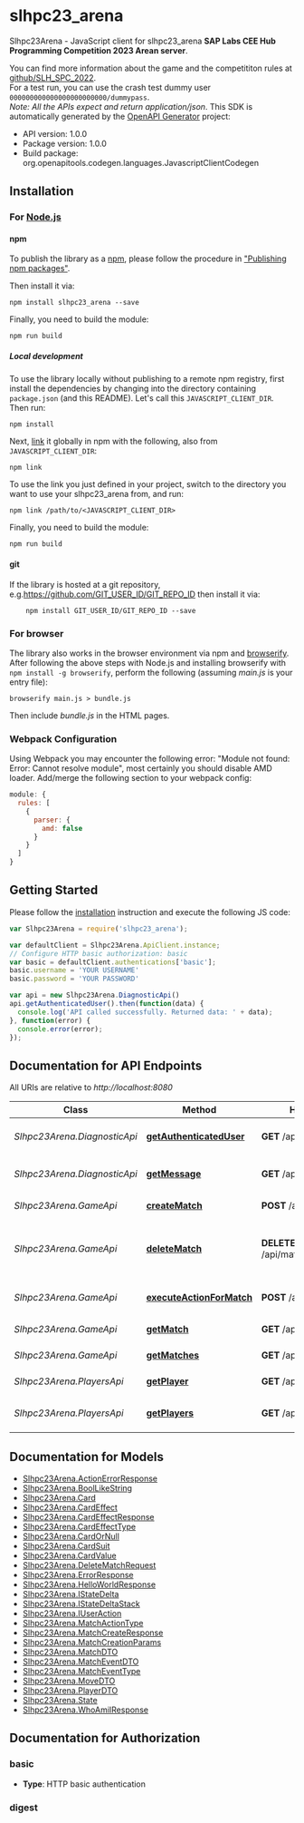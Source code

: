 # slhpc23_arena

Slhpc23Arena - JavaScript client for slhpc23_arena
**SAP Labs CEE Hub Programming Competition 2023 Arean server**.

You can find more information about the game and the competititon rules at [github/SLH_SPC_2022](https://github.com/afarago/SLH_SPC_2022).  
For a test run, you can use the crash test dummy user `000000000000000000000000/dummypass`.  
*Note: All the APIs expect and return application/json*.
This SDK is automatically generated by the [OpenAPI Generator](https://openapi-generator.tech) project:

- API version: 1.0.0
- Package version: 1.0.0
- Build package: org.openapitools.codegen.languages.JavascriptClientCodegen

## Installation

### For [Node.js](https://nodejs.org/)

#### npm

To publish the library as a [npm](https://www.npmjs.com/), please follow the procedure in ["Publishing npm packages"](https://docs.npmjs.com/getting-started/publishing-npm-packages).

Then install it via:

```shell
npm install slhpc23_arena --save
```

Finally, you need to build the module:

```shell
npm run build
```

##### Local development

To use the library locally without publishing to a remote npm registry, first install the dependencies by changing into the directory containing `package.json` (and this README). Let's call this `JAVASCRIPT_CLIENT_DIR`. Then run:

```shell
npm install
```

Next, [link](https://docs.npmjs.com/cli/link) it globally in npm with the following, also from `JAVASCRIPT_CLIENT_DIR`:

```shell
npm link
```

To use the link you just defined in your project, switch to the directory you want to use your slhpc23_arena from, and run:

```shell
npm link /path/to/<JAVASCRIPT_CLIENT_DIR>
```

Finally, you need to build the module:

```shell
npm run build
```

#### git

If the library is hosted at a git repository, e.g.https://github.com/GIT_USER_ID/GIT_REPO_ID
then install it via:

```shell
    npm install GIT_USER_ID/GIT_REPO_ID --save
```

### For browser

The library also works in the browser environment via npm and [browserify](http://browserify.org/). After following
the above steps with Node.js and installing browserify with `npm install -g browserify`,
perform the following (assuming *main.js* is your entry file):

```shell
browserify main.js > bundle.js
```

Then include *bundle.js* in the HTML pages.

### Webpack Configuration

Using Webpack you may encounter the following error: "Module not found: Error:
Cannot resolve module", most certainly you should disable AMD loader. Add/merge
the following section to your webpack config:

```javascript
module: {
  rules: [
    {
      parser: {
        amd: false
      }
    }
  ]
}
```

## Getting Started

Please follow the [installation](#installation) instruction and execute the following JS code:

```javascript
var Slhpc23Arena = require('slhpc23_arena');

var defaultClient = Slhpc23Arena.ApiClient.instance;
// Configure HTTP basic authorization: basic
var basic = defaultClient.authentications['basic'];
basic.username = 'YOUR USERNAME'
basic.password = 'YOUR PASSWORD'

var api = new Slhpc23Arena.DiagnosticApi()
api.getAuthenticatedUser().then(function(data) {
  console.log('API called successfully. Returned data: ' + data);
}, function(error) {
  console.error(error);
});


```

## Documentation for API Endpoints

All URIs are relative to *http://localhost:8080*

Class | Method | HTTP request | Description
------------ | ------------- | ------------- | -------------
*Slhpc23Arena.DiagnosticApi* | [**getAuthenticatedUser**](docs/DiagnosticApi.md#getAuthenticatedUser) | **GET** /api/whoami | Returns authenticated User
*Slhpc23Arena.DiagnosticApi* | [**getMessage**](docs/DiagnosticApi.md#getMessage) | **GET** /api/hello | Hello world ping message
*Slhpc23Arena.GameApi* | [**createMatch**](docs/GameApi.md#createMatch) | **POST** /api/matches | Creates a new Match
*Slhpc23Arena.GameApi* | [**deleteMatch**](docs/GameApi.md#deleteMatch) | **DELETE** /api/matches/{id}/terminate | Forceful central deletion of a Match on a timeout
*Slhpc23Arena.GameApi* | [**executeActionForMatch**](docs/GameApi.md#executeActionForMatch) | **POST** /api/matches/{id} | Execute an Action for a Match
*Slhpc23Arena.GameApi* | [**getMatch**](docs/GameApi.md#getMatch) | **GET** /api/matches/{id} | Retrieves a Match details
*Slhpc23Arena.GameApi* | [**getMatches**](docs/GameApi.md#getMatches) | **GET** /api/matches | Retrieves all Matches
*Slhpc23Arena.PlayersApi* | [**getPlayer**](docs/PlayersApi.md#getPlayer) | **GET** /api/players/{id} | Retrieves a Player details
*Slhpc23Arena.PlayersApi* | [**getPlayers**](docs/PlayersApi.md#getPlayers) | **GET** /api/players | Retrieves Player information


## Documentation for Models

 - [Slhpc23Arena.ActionErrorResponse](docs/ActionErrorResponse.md)
 - [Slhpc23Arena.BoolLikeString](docs/BoolLikeString.md)
 - [Slhpc23Arena.Card](docs/Card.md)
 - [Slhpc23Arena.CardEffect](docs/CardEffect.md)
 - [Slhpc23Arena.CardEffectResponse](docs/CardEffectResponse.md)
 - [Slhpc23Arena.CardEffectType](docs/CardEffectType.md)
 - [Slhpc23Arena.CardOrNull](docs/CardOrNull.md)
 - [Slhpc23Arena.CardSuit](docs/CardSuit.md)
 - [Slhpc23Arena.CardValue](docs/CardValue.md)
 - [Slhpc23Arena.DeleteMatchRequest](docs/DeleteMatchRequest.md)
 - [Slhpc23Arena.ErrorResponse](docs/ErrorResponse.md)
 - [Slhpc23Arena.HelloWorldResponse](docs/HelloWorldResponse.md)
 - [Slhpc23Arena.IStateDelta](docs/IStateDelta.md)
 - [Slhpc23Arena.IStateDeltaStack](docs/IStateDeltaStack.md)
 - [Slhpc23Arena.IUserAction](docs/IUserAction.md)
 - [Slhpc23Arena.MatchActionType](docs/MatchActionType.md)
 - [Slhpc23Arena.MatchCreateResponse](docs/MatchCreateResponse.md)
 - [Slhpc23Arena.MatchCreationParams](docs/MatchCreationParams.md)
 - [Slhpc23Arena.MatchDTO](docs/MatchDTO.md)
 - [Slhpc23Arena.MatchEventDTO](docs/MatchEventDTO.md)
 - [Slhpc23Arena.MatchEventType](docs/MatchEventType.md)
 - [Slhpc23Arena.MoveDTO](docs/MoveDTO.md)
 - [Slhpc23Arena.PlayerDTO](docs/PlayerDTO.md)
 - [Slhpc23Arena.State](docs/State.md)
 - [Slhpc23Arena.WhoAmiIResponse](docs/WhoAmiIResponse.md)


## Documentation for Authorization



### basic

- **Type**: HTTP basic authentication



### digest



